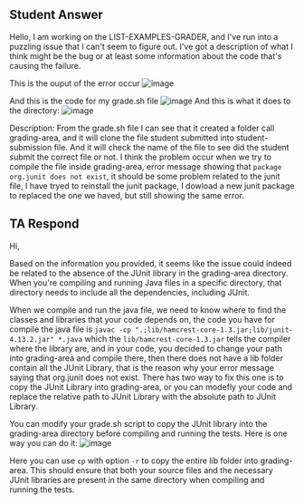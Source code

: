 ## Student Answer



Hello, I am working on the LIST-EXAMPLES-GRADER, and I've run into a puzzling issue that I can't seem to figure out. I've got a description of what I think might be the bug or at least some information about the code that's causing the failure.


This is the ouput of the error occur
![image](https://github.com/ziyexiaohei/cse15l-lab-reports/assets/146874199/195484f3-42dc-4425-9e6d-eec70aac9ed4)


And this is the code for my grade.sh file
![image](https://github.com/ziyexiaohei/cse15l-lab-reports/assets/146874199/49b78b96-d6ca-4987-9287-12a656dd0b28)
And this is what it does to the directory:
![image](https://github.com/ziyexiaohei/cse15l-lab-reports/assets/146874199/c8fe0ab5-188a-4044-a699-39f2b1abe2f5)

Description: From the grade.sh file I can see that it created a folder call grading-area, and it will clone the file student submitted into student-submission file. And it will check the name of the file to see did the student submit the correct file or not. I think the problem occur when we try to compile the file inside grading-area, error message showing that `package org.junit does not exist`, it should be some problem related to the junit file, I have tryed to reinstall the junit package, I dowload a new junit package to replaced the one we haved, but still showing the same error.


## TA Respond 

Hi,

Based on the information you provided, it seems like the issue could indeed be related to the absence of the JUnit library in the grading-area directory. When you're compiling and running Java files in a specific directory, that directory needs to include all the dependencies, including JUnit.

When we compile and run the java file, we need to know where to find the classes and libraries that your code depends on, the code you have for compile the java file is `javac -cp ".;lib/hamcrest-core-1.3.jar;lib/junit-4.13.2.jar" *.java` which the `lib/hamcrest-core-1.3.jar` tells the compiler where the library are, and in your code, you decided to change your path into grading-area and compile there, then there does not have a lib folder contain all the JUnit Library, that is the reason why your error message saying that org.junit does not exist. There has two way to fix this one is to copy the JUnit Library into grading-area, or you can modefly your code and replace the relative path to JUnit Library with the absolute path to JUnit Library. 

You can modify your grade.sh script to copy the JUnit library into the grading-area directory before compiling and running the tests. Here is one way you can do it:
![image](https://github.com/ziyexiaohei/cse15l-lab-reports/assets/146874199/2487f883-392a-4517-91d9-20eee8f85b8c)

Here you can use `cp` with option `-r` to copy the entire lib folder into grading-area. This should ensure that both your source files and the necessary JUnit libraries are present in the same directory when compiling and running the tests.

